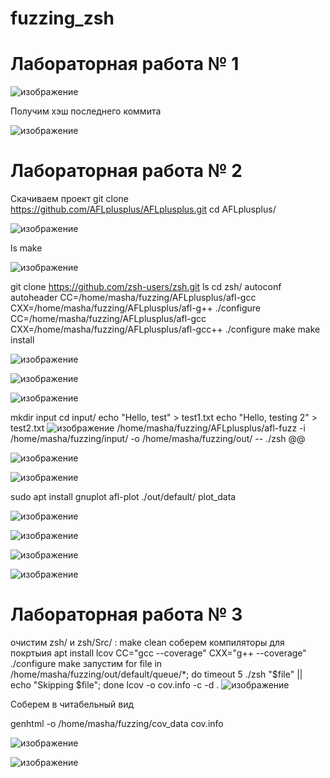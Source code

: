 # fuzzing_zsh
# Лабораторная работа № 1
![изображение](https://github.com/user-attachments/assets/3d269b2c-cdf4-45ba-a13c-84dcd6e4d46a)


 
 Получим хэш последнего коммита 
 
 ![изображение](https://github.com/user-attachments/assets/c754d2de-f6ba-4c49-beb7-5d428e81fbb6)

 # Лабораторная работа № 2
  Скачиваем проект 
 git clone https://github.com/AFLplusplus/AFLplusplus.git
cd AFLplusplus/

 ![изображение](https://github.com/user-attachments/assets/eb5b7274-917a-4801-8b0d-56786d9a4861)
 
 
ls
make

![изображение](https://github.com/user-attachments/assets/20ed1172-f7a8-484b-b2a5-2a05168be6de)

git clone https://github.com/zsh-users/zsh.git
ls
cd zsh/
autoconf
autoheader
 CC=/home/masha/fuzzing/AFLplusplus/afl-gcc CXX=/home/masha/fuzzing/AFLplusplus/afl-g++ ./configure
CC=/home/masha/fuzzing/AFLplusplus/afl-gcc CXX=/home/masha/fuzzing/AFLplusplus/afl-gcc++ ./configure
make
make install

![изображение](https://github.com/user-attachments/assets/a4db7b75-cb68-4e8e-b476-bf15c57ca3cc)

![изображение](https://github.com/user-attachments/assets/3444f7d8-4f1b-4889-b491-653e0d28055b)

![изображение](https://github.com/user-attachments/assets/5fce00db-dc83-4759-905e-5155404d4898)

mkdir input
cd input/
echo "Hello, test" > test1.txt
echo "Hello, testing 2" > test2.txt
![изображение](https://github.com/user-attachments/assets/62bbb8d7-2aba-4016-8937-4fac8cd0d080)
/home/masha/fuzzing/AFLplusplus/afl-fuzz -i /home/masha/fuzzing/input/ -o /home/masha/fuzzing/out/ -- ./zsh @@

![изображение](https://github.com/user-attachments/assets/6cc2daf8-0082-4959-8e6d-f8c3ed70986d)

![изображение](https://github.com/user-attachments/assets/eee1339a-d9a1-4c1d-a790-47b1c8700aa9)

sudo apt install gnuplot
afl-plot ./out/default/ plot_data

![изображение](https://github.com/user-attachments/assets/41ed5170-46c8-4687-9d55-5dcebb0a4d1c)

![изображение](https://github.com/user-attachments/assets/5c87ba93-66fe-4b02-9706-c77efa8ba0b3)

![изображение](https://github.com/user-attachments/assets/6eb4c283-a0fe-40b6-b4af-575c6746228f)

![изображение](https://github.com/user-attachments/assets/803ca470-b5ab-4625-a5a4-f2426fbf6281)

 # Лабораторная работа № 3

очистим zsh/ и zsh/Src/ :
make clean
соберем компиляторы для покртыия 
apt install lcov
CC="gcc --coverage" CXX="g++ --coverage" ./configure 
make
запустим
for file in /home/masha/fuzzing/out/default/queue/*; do timeout 5 ./zsh "$file" || echo "Skipping $file"; done
lcov -o cov.info -c -d .
![изображение](https://github.com/user-attachments/assets/f7e40cb8-02e7-4a92-835c-c9998603f0c0)

Соберем в читабельный вид

genhtml -o /home/masha/fuzzing/cov_data cov.info

![изображение](https://github.com/user-attachments/assets/7a860c39-7b48-4b5e-b02e-1a419f76cc51)

![изображение](https://github.com/user-attachments/assets/145b6802-3cba-466f-bf9c-8c0f677e4046)







 

